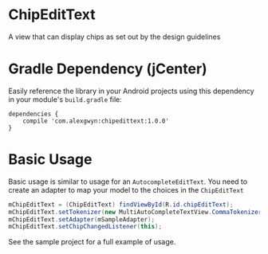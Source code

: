 # ChipEditText
A view that can display chips as set out by the design guidelines 

# Gradle Dependency (jCenter)

Easily reference the library in your Android projects using this dependency in your module's `build.gradle` file:

```Gradle
dependencies {
    compile 'com.alexgwyn:chipedittext:1.0.0'
}
```

# Basic Usage
Basic usage is similar to usage for an `AutocompleteEditText`. You need to create an adapter to map your model to the choices in the `ChipEditText`

```java
mChipEditText = (ChipEditText) findViewById(R.id.chipEditText);
mChipEditText.setTokenizer(new MultiAutoCompleteTextView.CommaTokenizer());
mChipEditText.setAdapter(mSampleAdapter);
mChipEditText.setChipChangedListener(this);
```
See the sample project for a full example of usage. 
